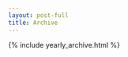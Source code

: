 ```yaml
---
layout: post-full
title: Archive
---
```

<div class="scanlines"></div>
{% include yearly_archive.html %}